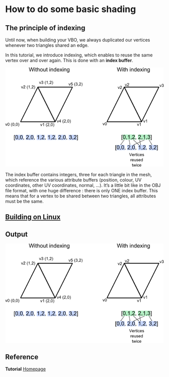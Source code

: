 # How to do some basic shading

## The principle of indexing
Until now, when building your VBO, we always duplicated our vertices whenever two triangles shared an edge.

In this tutorial, we introduce indexing, which enables to reuse the same vertex over and over again. This is done with an **index buffer**.

![indexing.png](https://github.com/HugoNip/OpenGLLearning/blob/master/figures/indexing.png)

The index buffer contains integers, three for each triangle in the mesh, which reference the various attribute buffers (position, colour, UV coordinates, other UV coordinates, normal, …). It’s a little bit like in the OBJ file format, with one huge difference : there is only ONE index buffer. This means that for a vertex to be shared between two triangles, all attributes must be the same.




## [Building on Linux](https://github.com/HugoNip/OpenGLLearning#building-on-linux)

## Output

![indexing.png](https://github.com/HugoNip/OpenGLLearning/blob/master/figures/indexing.png)

## Reference
**Tutorial** [Homepage](http://www.opengl-tutorial.org/intermediate-tutorials/tutorial-9-vbo-indexing/)    
